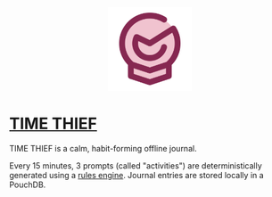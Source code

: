 <p align="center"><img width="150px" src="src/logoWithBorder.svg"></p>

# [TIME THIEF](https://tmthf.me)

TIME THIEF is a calm, habit-forming offline journal.

Every 15 minutes, 3 prompts (called "activities") are deterministically generated using a [rules engine](src/activities.json). Journal entries are stored locally in a PouchDB.
